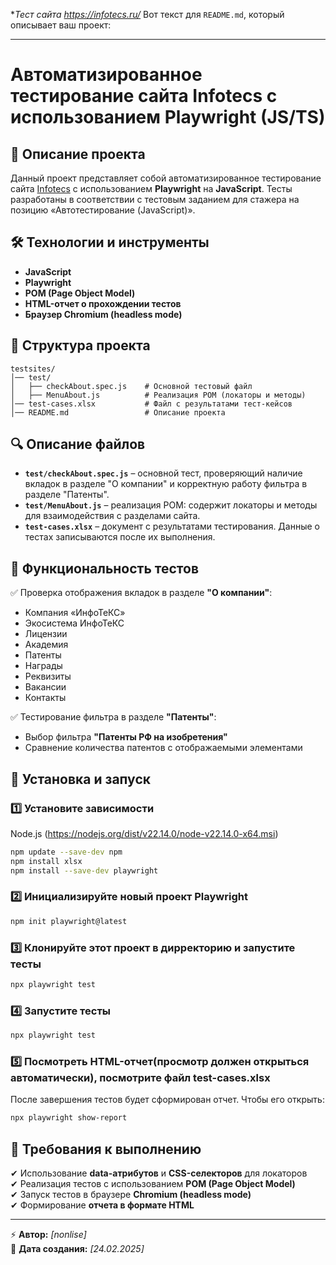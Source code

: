 
**Тест сайта https://infotecs.ru/*
Вот текст для `README.md`, который описывает ваш проект:  

---

# **Автоматизированное тестирование сайта Infotecs с использованием Playwright (JS/TS)**  

## 📌 **Описание проекта**  
Данный проект представляет собой автоматизированное тестирование сайта [Infotecs](https://infotecs.ru/) с использованием **Playwright** на **JavaScript**. Тесты разработаны в соответствии с тестовым заданием для стажера на позицию «Автотестирование (JavaScript)».  

## 🛠 **Технологии и инструменты**  
- **JavaScript**  
- **Playwright**  
- **POM (Page Object Model)**  
- **HTML-отчет о прохождении тестов**  
- **Браузер Chromium (headless mode)**  

## 📂 **Структура проекта**  
```
testsites/
│── test/
│   ├── checkAbout.spec.js    # Основной тестовый файл
│   ├── MenuAbout.js          # Реализация POM (локаторы и методы)
│── test-cases.xlsx           # Файл с результатами тест-кейсов
│── README.md                 # Описание проекта
```

## 🔍 **Описание файлов**  
- **`test/checkAbout.spec.js`** – основной тест, проверяющий наличие вкладок в разделе "О компании" и корректную работу фильтра в разделе "Патенты".  
- **`test/MenuAbout.js`** – реализация POM: содержит локаторы и методы для взаимодействия с разделами сайта.  
- **`test-cases.xlsx`** – документ с результатами тестирования. Данные о тестах записываются после их выполнения.  

## 🚀 **Функциональность тестов**  
✅ Проверка отображения вкладок в разделе **"О компании"**:  
   - Компания «ИнфоТеКС»  
   - Экосистема ИнфоТеКС  
   - Лицензии  
   - Академия  
   - Патенты  
   - Награды  
   - Реквизиты  
   - Вакансии  
   - Контакты  

✅ Тестирование фильтра в разделе **"Патенты"**:  
   - Выбор фильтра **"Патенты РФ на изобретения"**  
   - Сравнение количества патентов с отображаемыми элементами  

## 📌 **Установка и запуск**  
### 1️⃣ Установите зависимости  
Node.js
(https://nodejs.org/dist/v22.14.0/node-v22.14.0-x64.msi)
```sh
npm update --save-dev npm
npm install xlsx
npm install --save-dev playwright
```

### 2️⃣ Инициализируйте новый проект Playwright
```sh
npm init playwright@latest
```

### 3️⃣ Клонируйте этот проект в дирректорию и запустите тесты
```sh
npx playwright test
```

### 4️⃣ Запустите тесты  
```sh
npx playwright test
```

### 5️⃣ Посмотреть HTML-отчет(просмотр должен открыться автоматически), посмотрите файл test-cases.xlsx 
После завершения тестов будет сформирован отчет. Чтобы его открыть:  
```sh
npx playwright show-report
```

## 📎 **Требования к выполнению**  
✔ Использование **data-атрибутов** и **CSS-селекторов** для локаторов  
✔ Реализация тестов с использованием **POM (Page Object Model)**  
✔ Запуск тестов в браузере **Chromium (headless mode)**  
✔ Формирование **отчета в формате HTML**  

---

⚡ **Автор:** *[nonlise]*  
📅 **Дата создания:** *[24.02.2025]*  
